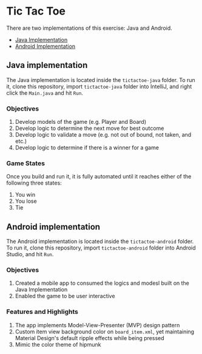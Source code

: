 Tic Tac Toe
===========
There are two implementations of this exercise: Java and Android.

* [Java Implementation](#java-implementation)
* [Android Implementation](#android-implementation)

## Java implementation
The Java implementation is located inside the `tictactoe-java` folder.  To run it, clone this repository, import `tictactoe-java` folder into IntelliJ, and right click the `Main.java` and hit `Run`.

### Objectives

1. Develop models of the game (e.g. Player and Board)
2. Develop logic to determine the next move for best outcome
3. Develop logic to validate a move (e.g. not out of bound, not taken, and etc.)
4. Develop logic to determine if there is a winner for a game

### Game States
Once you build and run it, it is fully automated until it reaches either of the following three states: 

1. You win 
2. You lose
3. Tie



## Android implementation
The Android implementation is located inside the `tictactoe-android` folder.  To run it, clone this repository, import `tictactoe-android` folder into Android Studio, and hit `Run`.

### Objectives

1. Created a mobile app to consumed the logics and modesl built on the Java Implementation
2. Enabled the game to be user interactive

### Features and Highlights

1. The app implements Model-View-Presenter (MVP) design pattern
2. Custom item view background color on `board_item.xml`, yet maintaining Material Design's default ripple effects while being pressed
3. Mimic the color theme of hipmunk
